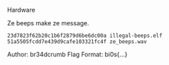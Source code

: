 Hardware

Ze beeps make ze message.

    23d7823f62b20c1b6f2879d6be6dc00a illegal-beeps.elf
    51a5505fcdd7e439d9cafe103321fc4f ze_beeps.wav

Author: br34dcrumb
Flag Format:
bi0s{...}
